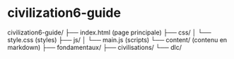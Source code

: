 # civilization6-guide
civilization6-guide/ ├── index.html (page principale) ├── css/ │ └── style.css (styles) ├── js/ │ └── main.js (scripts) └── content/ (contenu en markdown) ├── fondamentaux/ ├── civilisations/ └── dlc/
